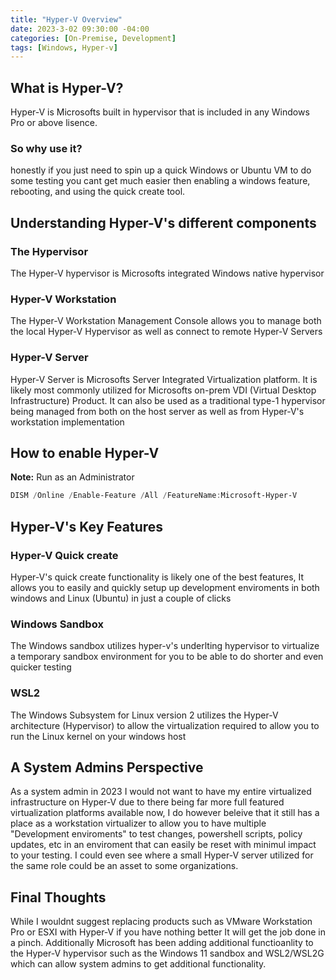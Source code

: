 ```yaml
---
title: "Hyper-V Overview"
date: 2023-3-02 09:30:00 -04:00
categories: [On-Premise, Development]
tags: [Windows, Hyper-v]
---
```

## What is Hyper-V?
Hyper-V is Microsofts built in hypervisor that is included in any Windows Pro or above lisence. 

### So why use it?
honestly if you just need to spin up a quick Windows or Ubuntu VM to do some testing you cant get much easier then enabling a windows feature, rebooting, and using the quick create tool.

## Understanding Hyper-V's different components
### The Hypervisor

The Hyper-V hypervisor is Microsofts integrated Windows native hypervisor

### Hyper-V Workstation

The Hyper-V Workstation Management Console allows you to manage both the local Hyper-V Hypervisor as well as connect to remote Hyper-V Servers

### Hyper-V Server

Hyper-V Server is Microsofts Server Integrated Virtualization platform. It is likely most commonly utilized for Microsofts on-prem VDI (Virtual Desktop Infrastructure) Product. It can also be used as a traditional type-1 hypervisor being managed from both on the host server as well as from Hyper-V's workstation implementation


## How to enable Hyper-V
**Note:** Run as an Administrator

``` powershell
DISM /Online /Enable-Feature /All /FeatureName:Microsoft-Hyper-V
```

## Hyper-V's Key Features
### Hyper-V Quick create 
Hyper-V's quick create functionality is likely one of the best features, It allows you to easily and quickly setup up development enviroments in both windows and Linux (Ubuntu) in just a couple of clicks

### Windows Sandbox
The Windows sandbox utilizes hyper-v's underlting hypervisor to virtualize a temporary sandbox environment for you to be able to do shorter and even quicker testing

### WSL2
The Windows Subsystem for Linux version 2 utilizes the Hyper-V architecture (Hypervisor) to allow the virtualization required to allow you to run the Linux kernel on your windows host


## A System Admins Perspective
As a system admin in 2023 I would not want to have my entire virtualized infrastructure on Hyper-V due to there being far more full featured virtualization platforms available now, I do however beleive that it still has a place as a workstation virtualizer to allow you to have multiple "Development enviroments" to test changes, powershell scripts, policy updates, etc in an enviroment that can easily be reset with minimul impact to your testing. I could even see where a small Hyper-V server utilized for the same role could be an asset to some organizations.


## Final Thoughts

While I wouldnt suggest replacing products such as VMware Workstation Pro or ESXI with Hyper-V if you have nothing better It will get the job done in a pinch. Additionally Microsoft has been adding additional functioanlity to the Hyper-V hypervisor such as the Windows 11 sandbox and WSL2/WSL2G which can allow system admins to get additional functionality.
